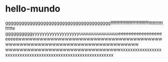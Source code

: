 # hello-mundo
gggggggggggggggggggggggggggggggggggggggffffffffffffffffffffffffffttttttttttttttte
ggggggggggyyyyyyyyyyyyyyyyyyyuuuuuuuuuuuuuuueeeeeeeeeeeeeeeeeeeeeewwwwwwwwwwwwwwwwwwwwwwwwwwwwwwwwwwwwwwwwwwwwwwwwwwwwwwwwwwwwwwwwwwwwwwwwwwwww
wwwwwwwwwwwwwwwwwwwwwwwwwwwwwwwwxxxxxxxxxxxxxxxxxxxxxxxxxxxxxxxxxxxxxxxxxxxxxxxxxxxxxxxxxxxxxx
